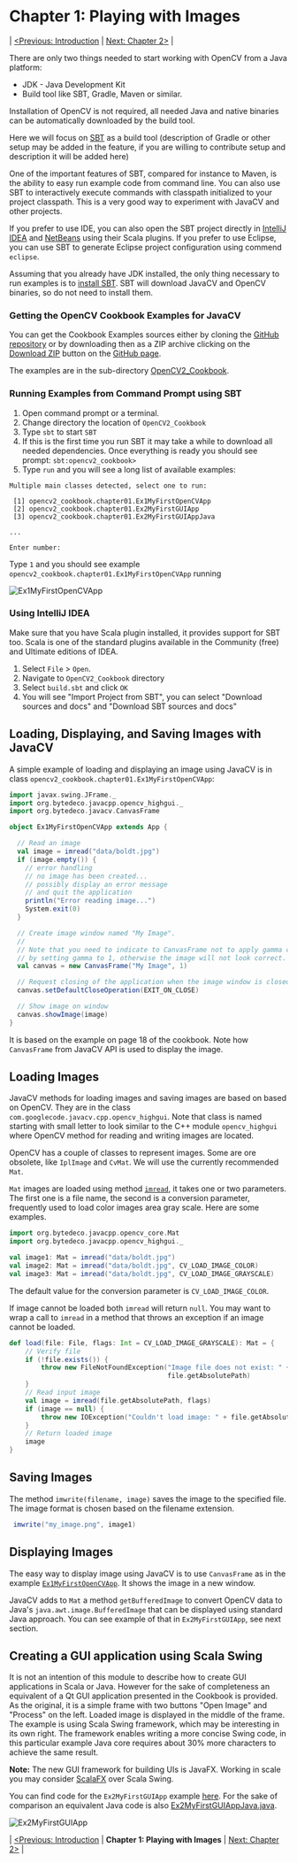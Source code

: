 
Chapter 1: Playing with Images
==============================

| [<Previous: Introduction](/OpenCV2_Cookbook) |  [Next: Chapter 2>](/OpenCV2_Cookbook/src/main/scala/opencv2_cookbook/chapter02) |

There are only two things needed to start working with OpenCV from a Java platform:
 
* JDK - Java Development Kit
* Build tool like SBT, Gradle, Maven or similar.

Installation of OpenCV is not required, all needed Java and native binaries can be automatically downloaded by the build tool.

Here we will focus on [SBT](http://www.scala-sbt.org/) as a build tool (description of Gradle or other setup may be added in the feature, if you are willing to contribute setup and description it will be added here)

One of the important features of SBT, compared for instance to Maven, is the ability to easy run example code from command line. You can also use SBT to interactively execute commands with classpath initialized to your project classpath. This is a very good way to experiment with JavaCV and other projects.

If you prefer to use IDE, you can also open the SBT project directly in [IntelliJ IDEA](https://www.jetbrains.com/idea/) and [NetBeans](https://netbeans.org/) using their Scala plugins. If you prefer to use Eclipse, you can use SBT to generate Eclipse project configuration using commend `eclipse`.

Assuming that you already have JDK installed, the only thing necessary to run examples is to [install SBT](http://www.scala-sbt.org/release/docs/Getting-Started/Setup.htm). SBT will download JavaCV and OpenCV binaries, so do not need to install them.

### Getting the OpenCV Cookbook Examples for JavaCV ###

You can get the Cookbook Examples sources either by cloning the [GitHub repository](https://github.com/bytedeco/javacv-examples) or by downloading then as a ZIP archive clicking on the [Download ZIP](https://github.com/bytedeco/javacv-examples/archive/master.zip) button on the [GitHub page](https://github.com/bytedeco/javacv-examples).

The examples are in the sub-directory [OpenCV2_Cookbook](/OpenCV2_Cookbook). 


### Running Examples from Command Prompt using SBT ###


1. Open command prompt or a terminal.
2. Change directory the location of `OpenCV2_Cookbook`
3. Type `sbt` to start `SBT`
4. If this is the first time you run SBT it may take a while to download all needed dependencies. Once everything is ready you should see prompt: `sbt:opencv2_cookbook>`
5. Type `run` and you will see a long list of available examples:

```
Multiple main classes detected, select one to run:

 [1] opencv2_cookbook.chapter01.Ex1MyFirstOpenCVApp
 [2] opencv2_cookbook.chapter01.Ex2MyFirstGUIApp
 [3] opencv2_cookbook.chapter01.Ex2MyFirstGUIAppJava

...

Enter number:
```

Type `1` and you should see example `opencv2_cookbook.chapter01.Ex1MyFirstOpenCVApp` running

![Ex1MyFirstOpenCVApp](http://bytedeco.org/javacv-examples/images/OpenCV2_Cookbook/Ch1_Ex1MyFirstOpenCVApp.png)

### Using IntelliJ IDEA ###

Make sure that you have Scala plugin installed, it provides support for SBT too. Scala is one of the standard plugins available in  the Community (free) and Ultimate editions of IDEA.

1. Select `File` > `Open`. 
2. Navigate to `OpenCV2_Cookbook` directory
3. Select `build.sbt` and click `OK`
4. You will see "Import Project from SBT", you can select "Download sources and docs" and "Download SBT sources and docs" 



Loading, Displaying, and Saving Images with JavaCV
--------------------------------------------------

A simple example of loading and displaying an image using JavaCV is in class `opencv2_cookbook.chapter01.Ex1MyFirstOpenCVApp`:

``` scala
import javax.swing.JFrame._
import org.bytedeco.javacpp.opencv_highgui._
import org.bytedeco.javacv.CanvasFrame

object Ex1MyFirstOpenCVApp extends App {

  // Read an image
  val image = imread("data/boldt.jpg")
  if (image.empty()) {
    // error handling
    // no image has been created...
    // possibly display an error message
    // and quit the application
    println("Error reading image...")
    System.exit(0)
  }

  // Create image window named "My Image".
  //
  // Note that you need to indicate to CanvasFrame not to apply gamma correction,
  // by setting gamma to 1, otherwise the image will not look correct.
  val canvas = new CanvasFrame("My Image", 1)

  // Request closing of the application when the image window is closed
  canvas.setDefaultCloseOperation(EXIT_ON_CLOSE)

  // Show image on window
  canvas.showImage(image)
}
```

It is based on the example on page 18 of the cookbook. Note how `CanvasFrame` from JavaCV API is used to display the image.

Loading Images
--------------

JavaCV methods for loading images and saving images are based on based on OpenCV. They are in the class `com.googlecode.javacv.cpp.opencv_highgui`. Note that class is named starting with small letter to look similar to the C++ module `opencv_highgui` where OpenCV method for reading and writing images are located.

OpenCV has a couple of classes to represent images. Some are ore obsolete, like `IplImage` and `CvMat`. We will use the currently recommended `Mat`.

`Mat` images are loaded using method [`imread`](http://docs.opencv.org/modules/highgui/doc/reading_and_writing_images_and_video.html?highlight=imread#Mat%20imread%28const%20string&%20filename,%20int%20flags%29), it takes one or two parameters. The first one is a file name, the second is a conversion parameter, frequently used to load color images area gray scale.
Here are some examples.

``` scala
import org.bytedeco.javacpp.opencv_core.Mat
import org.bytedeco.javacpp.opencv_highgui._

val image1: Mat = imread("data/boldt.jpg")
val image2: Mat = imread("data/boldt.jpg", CV_LOAD_IMAGE_COLOR)
val image3: Mat = imread("data/boldt.jpg", CV_LOAD_IMAGE_GRAYSCALE)
```
The default value for the conversion parameter is `CV_LOAD_IMAGE_COLOR`.

If image cannot be loaded both `imread` will return `null`. You may want to wrap a call to `imread` in a method that throws an exception if an image cannot be loaded.

``` scala
def load(file: File, flags: Int = CV_LOAD_IMAGE_GRAYSCALE): Mat = {
    // Verify file
    if (!file.exists()) {
        throw new FileNotFoundException("Image file does not exist: " +
                                        file.getAbsolutePath)
    }
    // Read input image
    val image = imread(file.getAbsolutePath, flags)
    if (image == null) {
        throw new IOException("Couldn't load image: " + file.getAbsolutePath)
    }
    // Return loaded image
    image
}
```

Saving Images
-------------

The method `imwrite(filename, image)` saves the image to the specified file.
The image format is chosen based on the filename extension.

``` scala
 imwrite("my_image.png", image1)
```

Displaying Images
-----------------

The easy way to display image using JavaCV is to use `CanvasFrame` as in the example [`Ex1MyFirstOpenCVApp`](/OpenCV2_Cookbook/src/main/scala/opencv2_cookbook/chapter01/Ex1MyFirstOpenCVApp). It shows the image in a new window.

JavaCV adds to  `Mat` a method `getBufferedImage` to convert OpenCV data to Java's `java.awt.image.BufferedImage` that can be displayed using standard Java approach.
You can see example of that in `Ex2MyFirstGUIApp`, see next section.


Creating a GUI application using Scala Swing
--------------------------------------------

It is not an intention of this module to describe how to create GUI applications in Scala or Java. However for the sake of completeness an equivalent of a Qt GUI application presented in the Cookbook is provided. As the original, it is a simple frame with two buttons "Open Image" and "Process" on the left. Loaded image is displayed in the middle of the frame.
The example is using Scala Swing framework, which may be interesting in its own right.
The framework enables writing a more concise Swing code, in this particular example Java core requires about 30% more characters to achieve the same result.

**Note:** The new GUI framework for building UIs is JavaFX. Working in scale you may consider [ScalaFX](http://scalafx.org) over Scala Swing. 

You can find code for the `Ex2MyFirstGUIApp` example [here](/OpenCV2_Cookbook/src/main/scala/opencv2_cookbook/chapter01/Ex2MyFirstGUIApp.scala).
For the sake of comparison an equivalent Java code is also [Ex2MyFirstGUIAppJava.java](/OpenCV2_Cookbook/src/main/java/opencv2_cookbook/chapter01/Ex2MyFirstGUIAppJava.java).

![Ex2MyFirstGUIApp](http://bytedeco.org/javacv-examples/images/OpenCV2_Cookbook/Ch1_Ex2MyFirstGUIApp.png)

| [<Previous: Introduction](/OpenCV2_Cookbook) | **Chapter 1: Playing with Images** | [Next: Chapter 2>](/OpenCV2_Cookbook/src/main/scala/opencv2_cookbook/chapter02) |